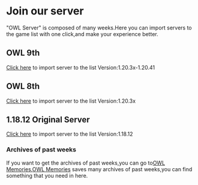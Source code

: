 # Join our server
  "OWL Server" is composed of many weeks.Here you can import servers to the game list with one click,and make your experience better.

## OWL 9th
[Click here](minecraft://?addExternalServer=OWL-9th|kupars.top:19132) to import server to the list
Version:1.20.3x-1.20.41

## OWL 8th
[Click here](minecraft://?addExternalServer=OWL-8th|8th.kupars.top:19132) to import server to the list
Version:1.20.3x

## 1.18.12 Original Server
[Click here](minecraft://?addExternalServer=OWL-origin|8th.kupars.top:19133) to import server to the list
Version:1.18.12

### Archives of past weeks
If you want to get the archives of past weeks,you can go to[OWL Memories](https://lib.kupars.top/wiki/OWL-Memories.html),[OWL Memories](https://lib.kupars.top/wiki/OWL-Memories.html) saves many archives of past weeks,you can find something that you need in here.
